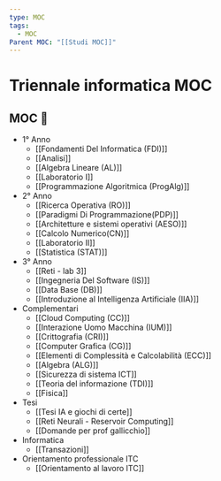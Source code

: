 ```yaml
---
type: MOC
tags:
  - MOC
Parent MOC: "[[Studi MOC]]"
---
```

# Triennale informatica MOC

## MOC 📒
- 1° Anno
	- [[Fondamenti Del Informatica (FDI)]]
	- [[Analisi]]
	- [[Algebra Lineare (AL)]]
	- [[Laboratorio I]]
	- [[Programmazione Algoritmica (ProgAlg)]]
- 2° Anno
	- [[Ricerca Operativa (RO)]]
	- [[Paradigmi Di Programmazione(PDP)]]
	- [[Architetture e sistemi operativi (AESO)]]
	- [[Calcolo Numerico(CN)]]
	- [[Laboratorio II]]
	- [[Statistica (STAT)]]
- 3° Anno
	- [[Reti - lab 3]]
	- [[Ingegneria Del Software (IS)]]
	- [[Data Base (DB)]]
	- [[Introduzione al Intelligenza Artificiale (IIA)]]
- Complementari
	- [[Cloud Computing (CC)]]
	- [[Interazione Uomo Macchina (IUM)]]
	- [[Crittografia (CRI)]]
	- [[Computer Grafica (CG)]]
	- [[Elementi di Complessità e Calcolabilità (ECC)]]
	- [[Algebra (ALG)]]
	- [[Sicurezza di sistema ICT]]
	- [[Teoria del informazione (TDI)]]
	- [[Fisica]]
- Tesi
	- [[Tesi IA e giochi di certe]]
	- [[Reti Neurali - Reservoir Computing]]
	- [[Domande per prof gallicchio]]
- Informatica
	- [[Transazioni]]
- Orientamento professionale ITC
	- [[Orientamento al lavoro ITC]]
